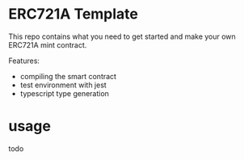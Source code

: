# ERC721A Template

This repo contains what you need to get started and make your own ERC721A mint contract.

Features:

- compiling the smart contract
- test environment with jest
- typescript type generation

# usage

todo
